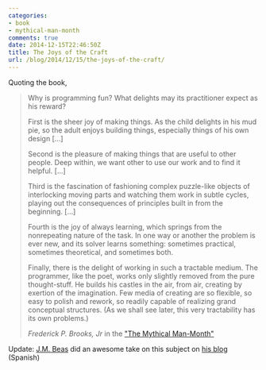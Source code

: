 ```yaml
---
categories:
- book
- mythical-man-month
comments: true
date: 2014-12-15T22:46:50Z
title: The Joys of the Craft
url: /blog/2014/12/15/the-joys-of-the-craft/
---
```


Quoting the book,

> Why is programming fun? What delights may its practitioner expect as his reward?
>
> First is the sheer joy of making things. As the child delights in his mud pie, so the adult enjoys building things, especially things of his own design [...]
> 
> Second is the pleasure of making things that are useful to other people. Deep within, we want other to use our work and to find it helpful. [...]
> 
> Third is the fascination of fashioning complex puzzle-like objects of interlocking moving parts and watching them work in subtle cycles, playing out the consequences of principles built in from the beginning. [...]
>
> Fourth is the joy of always learning, which springs from the nonrepeating nature of the task. In one way or another the problem is ever new, and its solver learns something: sometimes practical, sometimes theoretical, and sometimes both.
> 
> Finally, there is the delight of working in such a tractable medium. The programmer, like the poet, works only slightly removed from the pure thought-stuff. He builds his castles in the air, from air, creating by exertion of the imagination. Few media of creating are so flexible, so easy to polish and rework, so readily capable of realizing grand conceptual structures. (As we shall see later, this very tractability has its own problems.)
>
> <cite>Frederick P. Brooks, Jr</cite> in the ["The Mythical Man-Month"](http://www.amazon.com/The-Mythical-Man-Month-Engineering-Anniversary/dp/0201835959)


Update: [J.M. Beas][jmbeas] did an awesome take on this subject on [his blog][blogpost] (Spanish)

[jmbeas]: https://twitter.com/jmbeas
[blogpost]: http://blog.jmbeas.es/2010/11/01/por-que-programar-es-divertido/
